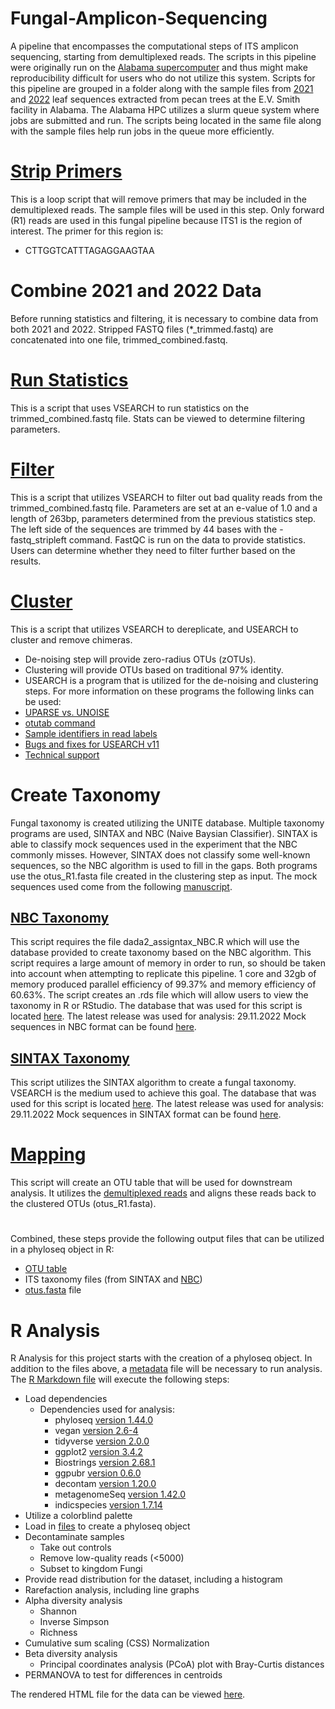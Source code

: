 # Fungal-Amplicon-Sequencing

A pipeline that encompasses the computational steps of ITS amplicon sequencing, starting from demultiplexed reads.
The scripts in this pipeline were originally run on the [Alabama supercomputer](https://www.asc.edu/) and thus might make reproducibility difficult for users who do not utilize this system.
Scripts for this pipeline are grouped in a folder along with the sample files from [2021](https://github.com/Beatrice-Severance/Fungal-Amplicon-Sequencing/blob/main/HPC_Scripts/2021_EV_fungal_samples.txt) and [2022](https://github.com/Beatrice-Severance/Fungal-Amplicon-Sequencing/blob/main/HPC_Scripts/2022_EV_fungal_samples.txt) leaf sequences extracted from pecan trees at the E.V. Smith facility in Alabama. The Alabama HPC utilizes a slurm queue system where jobs are submitted and run. The scripts being located in the same file along with the sample files help run jobs in the queue more efficiently.

# [Strip Primers](https://github.com/Beatrice-Severance/Fungal-Amplicon-Sequencing/blob/main/HPC_Scripts/stripping_primers.sh)
This is a loop script that will remove primers that may be included in the demultiplexed reads. The sample files will be used in this step. Only forward (R1) reads are used in this fungal pipeline because ITS1 is the region of interest. The primer for this region is:
- CTTGGTCATTTAGAGGAAGTAA

# Combine 2021 and 2022 Data
Before running statistics and filtering, it is necessary to combine data from both 2021 and 2022. Stripped FASTQ files (*_trimmed.fastq) are concatenated into one file, trimmed_combined.fastq.

# [Run Statistics](https://github.com/Beatrice-Severance/Fungal-Amplicon-Sequencing/blob/main/HPC_Scripts/stats.sh)
This is a script that uses VSEARCH to run statistics on the trimmed_combined.fastq file. Stats can be viewed to determine filtering parameters.

# [Filter](https://github.com/Beatrice-Severance/Fungal-Amplicon-Sequencing/blob/main/HPC_Scripts/filter_and_trim.sh)
This is a script that utilizes VSEARCH to filter out bad quality reads from the trimmed_combined.fastq file. Parameters are set at an e-value of 1.0 and a length of 263bp, parameters determined from the previous statistics step. The left side of the sequences are trimmed by 44 bases with the -fastq_stripleft command. FastQC is run on the data to provide statistics. Users can determine whether they need to filter further based on the results.

# [Cluster](https://github.com/Beatrice-Severance/Fungal-Amplicon-Sequencing/blob/main/HPC_Scripts/clustering.sh)
This is a script that utilizes VSEARCH to dereplicate, and USEARCH to cluster and remove chimeras.
- De-noising step will provide zero-radius OTUs (zOTUs).
- Clustering will provide OTUs based on traditional 97% identity.
- USEARCH is a program that is utilized for the de-noising and clustering steps. For more information on these programs the following links can be used:
- [UPARSE vs. UNOISE](http://www.drive5.com/usearch/manual/faq_uparse_or_unoise.html)
- [otutab command](http://www.drive5.com/usearch/manual/cmd_otutab.html)
- [Sample identifiers in read labels](http://www.drive5.com/usearch/manual/upp_labels_sample.html)
- [Bugs and fixes for USEARCH v11](http://drive5.com/usearch/manual/bugs.html)
- [Technical support](http://drive5.com/usearch/manual/support.html) 

# Create Taxonomy
Fungal taxonomy is created utilizing the UNITE database. Multiple taxonomy programs are used, SINTAX and NBC (Naive Baysian Classifier). SINTAX is able to classify mock sequences used in the experiment that the NBC commonly misses. However, SINTAX does not classify some well-known sequences, so the NBC algorithm is used to fill in the gaps. Both programs use the otus_R1.fasta file created in the clustering step as input.
The mock sequences used come from the following [manuscript](https://doi.org/10.7717%2Fpeerj.4925).

## [NBC Taxonomy](https://github.com/Beatrice-Severance/Fungal-Amplicon-Sequencing/blob/main/HPC_Scripts/5_DADA2_NBC.sh)
This script requires the file dada2_assigntax_NBC.R which will use the database provided to create taxonomy based on the NBC algorithm. This script requires a large amount of memory in order to run, so should be taken into account when attempting to replicate this pipeline. 1 core and 32gb of memory produced parallel efficiency of 99.37% and memory efficiency of 60.63%. The script creates an .rds file which will allow users to view the taxonomy in R or RStudio. The database that was used for this script is located [here](https://doi.plutof.ut.ee/doi/10.15156/BIO/2483914). The latest release was used for analysis: 29.11.2022
Mock sequences in NBC format can be found [here](https://github.com/Beatrice-Severance/Fungal-Amplicon-Sequencing/blob/main/Mock_Sequences/mocksequencesNBC.txt).

## [SINTAX Taxonomy](https://github.com/Beatrice-Severance/Fungal-Amplicon-Sequencing/blob/main/HPC_Scripts/5_taxonomy_SINTAX.sh)
This script utilizes the SINTAX algorithm to create a fungal taxonomy. VSEARCH is the medium used to achieve this goal. The database that was used for this script is located [here](https://doi.plutof.ut.ee/doi/10.15156/BIO/2483924). The latest release was used for analysis: 29.11.2022
Mock sequences in SINTAX format can be found [here](https://github.com/Beatrice-Severance/Fungal-Amplicon-Sequencing/blob/main/Mock_Sequences/mocksequencesSINTAX.txt).

# [Mapping](https://github.com/Beatrice-Severance/Fungal-Amplicon-Sequencing/blob/main/HPC_Scripts/6_mapping.sh)
This script will create an OTU table that will be used for downstream analysis. It utilizes the [demultiplexed reads](https://github.com/Beatrice-Severance/Fungal-Amplicon-Sequencing/blob/main/Scripts/combsamples.txt) and aligns these reads back to the clustered OTUs (otus_R1.fasta).

#
Combined, these steps provide the following output files that can be utilized in a phyloseq object in R:
- [OTU table](https://github.com/Beatrice-Severance/Fungal-Amplicon-Sequencing/blob/main/phyloseq_input/otu.table.csv)
- ITS taxonomy files (from SINTAX and [NBC](https://github.com/Beatrice-Severance/Fungal-Amplicon-Sequencing/blob/main/phyloseq_input/NBC.csv))
- [otus.fasta](https://github.com/Beatrice-Severance/Fungal-Amplicon-Sequencing/blob/main/phyloseq_input/otus_R1.fasta) file

# R Analysis
R Analysis for this project starts with the creation of a phyloseq object. In addition to the files above, a [metadata](https://github.com/Beatrice-Severance/Fungal-Amplicon-Sequencing/blob/main/phyloseq_input/21-22_Metadata.csv) file will be necessary to run analysis. The [R Markdown file](https://github.com/Beatrice-Severance/Fungal-Amplicon-Sequencing/blob/main/EV_21-22_Fungi.Rmd) will execute the following steps:
- Load dependencies
  - Dependencies used for analysis:
    - phyloseq [version 1.44.0](https://journals.plos.org/plosone/article?id=10.1371/journal.pone.0061217#s6) 
    - vegan [version 2.6-4](https://github.com/vegandevs/vegan/releases/tag/v2.6-4)
    - tidyverse [version 2.0.0](https://github.com/tidyverse/tidyverse/releases/tag/v2.0.0)
    - ggplot2 [version 3.4.2](https://cloud.r-project.org/web/packages/ggplot2/index.html)
    - Biostrings [version 2.68.1](https://bioconductor.org/packages/release/bioc/html/Biostrings.html)
    - ggpubr [version 0.6.0](https://cran.r-project.org/web/packages/ggpubr/index.html)
    - decontam [version 1.20.0](https://github.com/benjjneb/decontam)
    - metagenomeSeq [version 1.42.0](https://github.com/HCBravoLab/metagenomeSeq)
    - indicspecies [version 1.7.14](https://cran.r-project.org/web/packages/indicspecies/index.html)
- Utilize a colorblind palette
- Load in [files](https://github.com/Beatrice-Severance/Fungal-Amplicon-Sequencing/tree/main/phyloseq_input) to create a phyloseq object
- Decontaminate samples 
  - Take out controls
  - Remove low-quality reads (<5000)
  - Subset to kingdom Fungi
- Provide read distribution for the dataset, including a histogram
- Rarefaction analysis, including line graphs
- Alpha diversity analysis
  - Shannon
  - Inverse Simpson
  - Richness
- Cumulative sum scaling (CSS) Normalization
- Beta diversity analysis
  - Principal coordinates analysis (PCoA) plot with Bray-Curtis distances
- PERMANOVA to test for differences in centroids

The rendered HTML file for the data can be viewed [here](https://htmlpreview.github.io/?https://github.com/Beatrice-Severance/Fungal-Amplicon-Sequencing/blob/main/EV_21-22_Fungi.html).